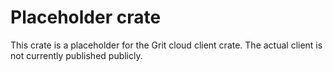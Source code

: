 # Placeholder crate

This crate is a placeholder for the Grit cloud client crate. The actual client is not currently published publicly.